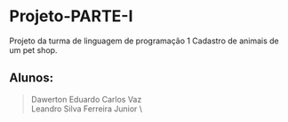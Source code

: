 # Projeto-PARTE-I
Projeto da turma de linguagem de programação 1 
Cadastro de animais de um pet shop.

## Alunos:
> Dawerton Eduardo Carlos Vaz \
> Leandro Silva Ferreira Junior \
    
